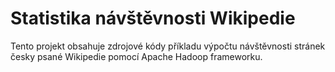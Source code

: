# Statistika návštěvnosti Wikipedie

Tento projekt obsahuje zdrojové kódy příkladu výpočtu návštěvnosti stránek česky 
psané Wikipedie pomocí Apache Hadoop frameworku.
